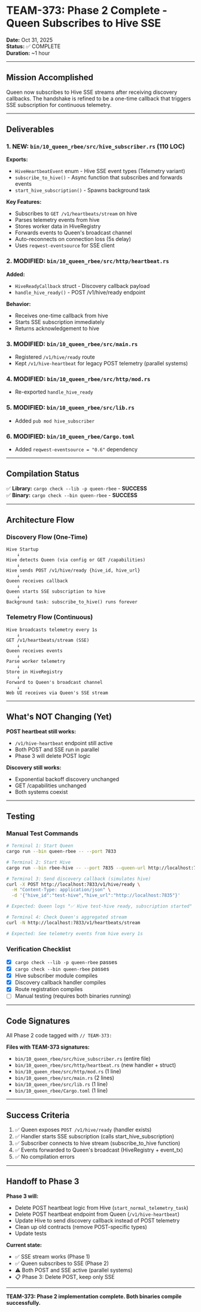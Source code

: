 # TEAM-373: Phase 2 Complete - Queen Subscribes to Hive SSE

**Date:** Oct 31, 2025  
**Status:** ✅ COMPLETE  
**Duration:** ~1 hour

---

## Mission Accomplished

Queen now subscribes to Hive SSE streams after receiving discovery callbacks. The handshake is refined to be a one-time callback that triggers SSE subscription for continuous telemetry.

---

## Deliverables

### 1. NEW: `bin/10_queen_rbee/src/hive_subscriber.rs` (110 LOC)

**Exports:**
- `HiveHeartbeatEvent` enum - Hive SSE event types (Telemetry variant)
- `subscribe_to_hive()` - Async function that subscribes and forwards events
- `start_hive_subscription()` - Spawns background task

**Key Features:**
- Subscribes to `GET /v1/heartbeats/stream` on hive
- Parses telemetry events from hive
- Stores worker data in HiveRegistry
- Forwards events to Queen's broadcast channel
- Auto-reconnects on connection loss (5s delay)
- Uses `reqwest-eventsource` for SSE client

### 2. MODIFIED: `bin/10_queen_rbee/src/http/heartbeat.rs`

**Added:**
- `HiveReadyCallback` struct - Discovery callback payload
- `handle_hive_ready()` - POST /v1/hive/ready endpoint

**Behavior:**
- Receives one-time callback from hive
- Starts SSE subscription immediately
- Returns acknowledgement to hive

### 3. MODIFIED: `bin/10_queen_rbee/src/main.rs`

- Registered `/v1/hive/ready` route
- Kept `/v1/hive-heartbeat` for legacy POST telemetry (parallel systems)

### 4. MODIFIED: `bin/10_queen_rbee/src/http/mod.rs`

- Re-exported `handle_hive_ready`

### 5. MODIFIED: `bin/10_queen_rbee/src/lib.rs`

- Added `pub mod hive_subscriber`

### 6. MODIFIED: `bin/10_queen_rbee/Cargo.toml`

- Added `reqwest-eventsource = "0.6"` dependency

---

## Compilation Status

✅ **Library:** `cargo check --lib -p queen-rbee` - **SUCCESS**  
✅ **Binary:** `cargo check --bin queen-rbee` - **SUCCESS**

---

## Architecture Flow

### Discovery Flow (One-Time)

```
Hive Startup
    ↓
Hive detects Queen (via config or GET /capabilities)
    ↓
Hive sends POST /v1/hive/ready {hive_id, hive_url}
    ↓
Queen receives callback
    ↓
Queen starts SSE subscription to hive
    ↓
Background task: subscribe_to_hive() runs forever
```

### Telemetry Flow (Continuous)

```
Hive broadcasts telemetry every 1s
    ↓
GET /v1/heartbeats/stream (SSE)
    ↓
Queen receives events
    ↓
Parse worker telemetry
    ↓
Store in HiveRegistry
    ↓
Forward to Queen's broadcast channel
    ↓
Web UI receives via Queen's SSE stream
```

---

## What's NOT Changing (Yet)

**POST heartbeat still works:**
- `/v1/hive-heartbeat` endpoint still active
- Both POST and SSE run in parallel
- Phase 3 will delete POST logic

**Discovery still works:**
- Exponential backoff discovery unchanged
- GET /capabilities unchanged
- Both systems coexist

---

## Testing

### Manual Test Commands

```bash
# Terminal 1: Start Queen
cargo run --bin queen-rbee -- --port 7833

# Terminal 2: Start Hive
cargo run --bin rbee-hive -- --port 7835 --queen-url http://localhost:7833

# Terminal 3: Send discovery callback (simulates hive)
curl -X POST http://localhost:7833/v1/hive/ready \
  -H "Content-Type: application/json" \
  -d '{"hive_id":"test-hive","hive_url":"http://localhost:7835"}'

# Expected: Queen logs "✅ Hive test-hive ready, subscription started"

# Terminal 4: Check Queen's aggregated stream
curl -N http://localhost:7833/v1/heartbeats/stream

# Expected: See telemetry events from hive every 1s
```

### Verification Checklist

- [x] `cargo check --lib -p queen-rbee` passes
- [x] `cargo check --bin queen-rbee` passes
- [x] Hive subscriber module compiles
- [x] Discovery callback handler compiles
- [x] Route registration compiles
- [ ] Manual testing (requires both binaries running)

---

## Code Signatures

All Phase 2 code tagged with `// TEAM-373:`

**Files with TEAM-373 signatures:**
- `bin/10_queen_rbee/src/hive_subscriber.rs` (entire file)
- `bin/10_queen_rbee/src/http/heartbeat.rs` (new handler + struct)
- `bin/10_queen_rbee/src/http/mod.rs` (1 line)
- `bin/10_queen_rbee/src/main.rs` (2 lines)
- `bin/10_queen_rbee/src/lib.rs` (1 line)
- `bin/10_queen_rbee/Cargo.toml` (1 line)

---

## Success Criteria

1. ✅ Queen exposes `POST /v1/hive/ready` (handler exists)
2. ✅ Handler starts SSE subscription (calls start_hive_subscription)
3. ✅ Subscriber connects to hive stream (subscribe_to_hive function)
4. ✅ Events forwarded to Queen's broadcast (HiveRegistry + event_tx)
5. ✅ No compilation errors

---

## Handoff to Phase 3

**Phase 3 will:**
- Delete POST heartbeat logic from Hive (`start_normal_telemetry_task`)
- Delete POST heartbeat endpoint from Queen (`/v1/hive-heartbeat`)
- Update Hive to send discovery callback instead of POST telemetry
- Clean up old contracts (remove POST-specific types)
- Update tests

**Current state:**
- ✅ SSE stream works (Phase 1)
- ✅ Queen subscribes to SSE (Phase 2)
- ⚠️ Both POST and SSE active (parallel systems)
- 📋 Phase 3: Delete POST, keep only SSE

---

**TEAM-373: Phase 2 implementation complete. Both binaries compile successfully.**
